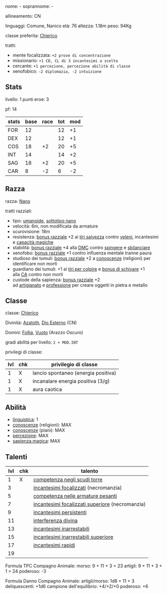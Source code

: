 nome: -
soprannome: -

allineamento: CN

linguaggi: Comune, Nanico
età: 76
altezza: 1.18m
peso: 94Kg

classe preferita: [Chierico]()

tratti:
 - mente focalizzata: `+2 prove di concentrazione`
 - missionario: `+1 CD, CL di 3 incantesimi a scelta`
 - cercante: `+1 percezione, percezione abilità di classe`
 - xenofobico: `-2 diplomazia, -2 intuizione`

## Stats

livello: 1
punti eroe: 3

pf: 14

| stats | base | race | tot | mod |
| ----- | ---- | ---- | --- | --- |
| FOR   | 12   |      | 12  | +1  |
| DEX   | 12   |      | 12  | +1  |
| COS   | 18   | +2   | 20  | +5  |
| INT   | 14   |      | 14  | +2  |
| SAG   | 18   | +2   | 20  | +5  |
| CAR   | 8    | -2   | 6   | -2  |

## Razza

razza: [Nano](https://golarion.altervista.org/wiki/Nano)

tratti razziali:
 - tipo: [umanoide](https://golarion.altervista.org/wiki/Razze/Qualit%C3%A0#Umanoide_(0_PR)), [sottotipo nano](https://golarion.altervista.org/wiki/Sottotipo_Nano)
 - velocità: 6m, non modificata da armature
 - scurovisione: 18m
 - resistenza: [bonus razziale](https://golarion.altervista.org/wiki/Glossario#Bonus_\(Razziale\) "Glossario") +2 ai [tiri salvezza](https://golarion.altervista.org/wiki/Tiri_Salvezza "Tiri Salvezza") contro [veleni](https://golarion.altervista.org/wiki/Veleni "Veleni"), incantesimi e [capacità magiche](https://golarion.altervista.org/wiki/Capacit%C3%A0_Magiche "Capacità Magiche")
 - stabilità: [bonus razziale](https://golarion.altervista.org/wiki/Glossario#Bonus_\(Razziale\) "Glossario") +4 alla [DMC](https://golarion.altervista.org/wiki/DMC "DMC") contro [spingere](https://golarion.altervista.org/wiki/Spingere "Spingere") e [sbilanciare](https://golarion.altervista.org/wiki/Sbilanciare "Sbilanciare")
 - xenofobo: [bonus razziale](https://golarion.altervista.org/wiki/Glossario#Bonus_\(Razziale\) "Glossario") +1 contro influenza mentale tranne paura
 - studioso dei tumuli: [bonus razziale](https://golarion.altervista.org/wiki/Glossario#Bonus_\(Razziale\) "Glossario") +2 a [conoscenze](https://golarion.altervista.org/wiki/Conoscenze "Conoscenze") (religioni) per identificare non morti
 - guardiano dei tumuli: +1 ai [tiri per colpire](https://golarion.altervista.org/wiki/Tiri_per_Colpire "Tiri per Colpire") e [bonus di schivare](https://golarion.altervista.org/wiki/Glossario#Bonus_\(Schivare\) "Glossario") +1 alla [CA](https://golarion.altervista.org/wiki/CA "CA") contro non morti
 - custode della sapienza: [bonus razziale](https://golarion.altervista.org/wiki/Glossario#Bonus_\(Razziale\) "Glossario") +2 ad [artigianato](https://golarion.altervista.org/wiki/Artigianato "Artigianato") e [professione](https://golarion.altervista.org/wiki/Professione "Professione") per creare oggetti in pietra e metallo

## Classe

classe: [Chierico](https://golarion.altervista.org/wiki/Chierico)

Divinità: [Azatoth](https://golarion.altervista.org/wiki/Azathoth), [Dio Esterno](https://golarion.altervista.org/wiki/Dio_Esterno) (CN)

Domini: [Follia](https://golarion.altervista.org/wiki/Dominio_della_Follia), [Vuoto](https://golarion.altervista.org/wiki/Dominio_del_Vuoto) (Arazzo Oscuro)

gradi abilità per livello: `2 + MOD.INT`

privilegi di classe:

| lvl | chk | privilegio di classe                |
| --- | --- | ----------------------------------- |
| 1   | X   | lancio spontaneo (energia positiva) |
| 1   | X   | incanalare energia positiva (3/g)   |
| 1   | X   | aura caotica                        |

## Abilità

 - [linguistica](https://golarion.altervista.org/wiki/Linguistica): 1
 - [conoscenze](https://golarion.altervista.org/wiki/Conoscenze) (religioni): MAX
 - [conoscenze](https://golarion.altervista.org/wiki/Conoscenze) (piani): MAX
 - [percezione](https://golarion.altervista.org/wiki/Percezione): MAX
 - [sapienza magica](https://golarion.altervista.org/wiki/Sapienza_Magica): MAX

## Talenti

| lvl | chk | talento                                                                                                                   |
| --- | --- | ------------------------------------------------------------------------------------------------------------------------- |
| 1   | X   | [competenza negli scudi torre](https://golarion.altervista.org/wiki/Competenza_negli_Scudi_Torre)                         |
| 3   |     | [incantesimi focalizzati](https://golarion.altervista.org/wiki/Incantesimi_Focalizzati) (necromanzia)                     |
| 5   |     | [competenza nelle armature pesanti](https://golarion.altervista.org/wiki/Competenza_nelle_Armature_Pesanti)               |
| 7   |     | [incantesimi focalizzati superiore](https://golarion.altervista.org/wiki/Incantesimi_Focalizzati_Superiore) (necromanzia) |
| 9   |     | [incantesimi persistenti](https://golarion.altervista.org/wiki/Incantesimi_Persistenti)                                   |
| 11  |     | [interferenza divina](https://golarion.altervista.org/wiki/Interferenza_Divina)                                           |
| 13  |     | [incantesimi inarrestabili](https://golarion.altervista.org/wiki/Incantesimi_Inarrestabili)                               |
| 15  |     | [incantesimi inarrestabili superiore](https://golarion.altervista.org/wiki/Incantesimi_Inarrestabili_Superiore)           |
| 17  |     | [incantesimi rapidi](https://golarion.altervista.org/wiki/Incantesimi_Rapidi)                                             |
| 19  |     |                                                                                                                           |

Formula TPC Compagno Animale:
morso: 9 + 11 + 3 = 23
artigli: 9 + 11  + 3 + 1 = 24
poderoso: -3

Formula Danno Compagno Animale:
artigli/morso: 1d8 + 11 + 3
deliquescenti: +1d6
campione dell'equilibrio: +4/+2/+0
poderoso: +6